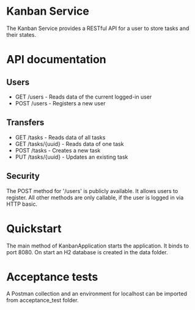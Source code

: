 # Kanban Service

The Kanban Service provides a RESTful API for a user to store tasks and their states.

# API documentation

## Users
* GET /users - Reads data of the current logged-in user
* POST /users - Registers a new user

## Transfers
* GET /tasks - Reads data of all tasks
* GET /tasks/{uuid} - Reads data of one task
* POST /tasks - Creates a new task
* PUT /tasks/{uuid} - Updates an existing task

## Security
The POST method for '/users' is publicly available. It allows users to register.
All other methods are only callable, if the user is logged in via HTTP basic.

# Quickstart
The main method of KanbanApplication starts the application.
It binds to port 8080. On start an H2 database is created in the data folder.

# Acceptance tests
A Postman collection and an environment for localhost can be imported from acceptance_test folder.
